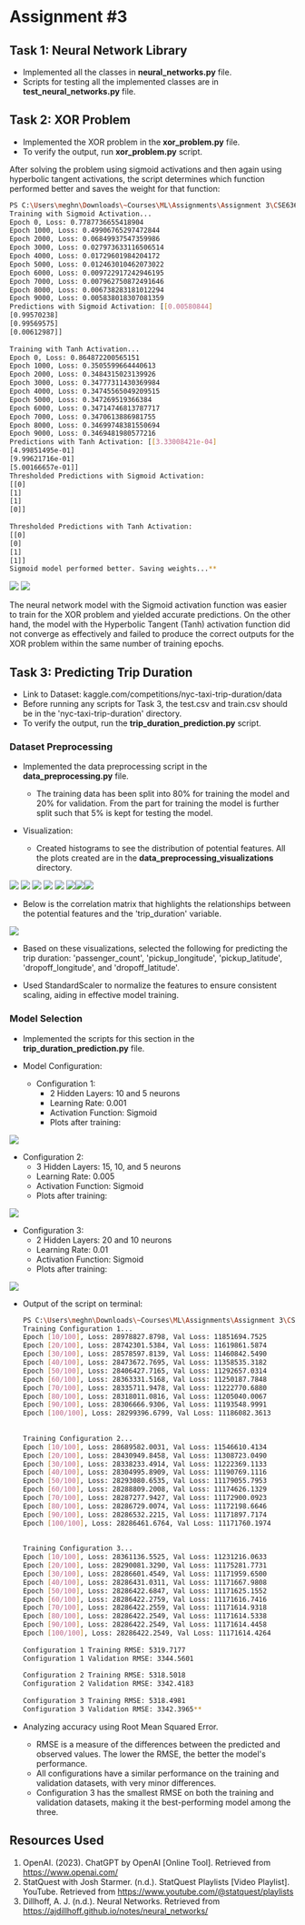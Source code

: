 
# Assignment #3

## Task 1: Neural Network Library

-   Implemented all the classes in **neural_networks.py** file.
-   Scripts for testing all the implemented classes are in
    **test_neural_networks.py** file.

## Task 2: XOR Problem

-   Implemented the XOR problem in the **xor_problem.py** file.
-   To verify the output, run **xor_problem.py** script.

After solving the problem using sigmoid activations and then again using
hyperbolic tangent activations, the script determines which function
performed better and saves the weight for that function:

```sh
PS C:\Users\meghn\Downloads\~Courses\ML\Assignments\Assignment 3\CSE6363_Assignment3> & C:/Users/meghn/AppData/Local/Programs/Python/Python311/python.exe "c:/Users/meghn/Downloads/~Courses/ML/Assignments/Assignment 3/CSE6363_Assignment3/xor_problem.py"  
Training with Sigmoid Activation...  
Epoch 0, Loss: 0.7787736655418904  
Epoch 1000, Loss: 0.49906765297472844  
Epoch 2000, Loss: 0.06849937547359986  
Epoch 3000, Loss: 0.027973633116506514  
Epoch 4000, Loss: 0.01729601984204172  
Epoch 5000, Loss: 0.012463010462073022  
Epoch 6000, Loss: 0.009722917242946195  
Epoch 7000, Loss: 0.007962750872491646  
Epoch 8000, Loss: 0.006738283181012294  
Epoch 9000, Loss: 0.005838018307081359  
Predictions with Sigmoid Activation: [[0.00580844]  
[0.99570238]  
[0.99569575]  
[0.00612987]]  
  
Training with Tanh Activation...  
Epoch 0, Loss: 0.864872200565151  
Epoch 1000, Loss: 0.3505599664440613  
Epoch 2000, Loss: 0.3484315023139926  
Epoch 3000, Loss: 0.34777311430369984  
Epoch 4000, Loss: 0.34745565049209515  
Epoch 5000, Loss: 0.347269519366384  
Epoch 6000, Loss: 0.34714746813787717  
Epoch 7000, Loss: 0.3470613886981755  
Epoch 8000, Loss: 0.34699748381550694  
Epoch 9000, Loss: 0.3469481980577216  
Predictions with Tanh Activation: [[3.33008421e-04]  
[4.99851495e-01]  
[9.99621716e-01]  
[5.00166657e-01]]  
Thresholded Predictions with Sigmoid Activation:  
[[0]  
[1]  
[1]  
[0]]  
  
Thresholded Predictions with Tanh Activation:  
[[0]  
[0]  
[1]  
[1]]  
Sigmoid model performed better. Saving weights...**
```
 
![](xor_loss_with_sigmoid_activation.png)
![](xor_loss_with_tanh_activation.png)

The neural network model with the Sigmoid activation function was easier
to train for the XOR problem and yielded accurate predictions. On the
other hand, the model with the Hyperbolic Tangent (Tanh) activation
function did not converge as effectively and failed to produce the
correct outputs for the XOR problem within the same number of training
epochs.

## Task 3: Predicting Trip Duration

-   Link to Dataset: kaggle.com/competitions/nyc-taxi-trip-duration/data
-	Before running any scripts for Task 3, the test.csv and train.csv should be in the 'nyc-taxi-trip-duration' directory.
-	To verify the output, run the **trip_duration_prediction.py**
    script.

### Dataset Preprocessing

-   Implemented the data preprocessing script in the
    **data_preprocessing.py** file.
    -   The training data has been split into 80% for training the model and 20% for validation. From the part for training the model is further split such that 5% is kept for testing the model.

-   Visualization:

    -   Created histograms to see the distribution of potential features. All the plots created are in the **data_preprocessing_visualizations** directory.

![](data_preprocessing_visualizations/passenger_count_distribution.png)
![](data_preprocessing_visualizations/dropoff_latitude_distribution.png)
![](data_preprocessing_visualizations/dropoff_longitude_distribution.png)
![](data_preprocessing_visualizations/pickup_latitude_distribution.png)
![](data_preprocessing_visualizations/pickup_longitude_distribution.png)
![](data_preprocessing_visualizations/trip_durations_distribution.png)![](data_preprocessing_visualizations/store_and_fwd_flag_distribution.png)![](data_preprocessing_visualizations/vendor_id_distribution.png)

-   Below is the correlation matrix that highlights the relationships between the potential features and the 'trip_duration' variable.

![](data_preprocessing_visualizations/correlation_matrix.png)

-   Based on these visualizations, selected the following for predicting the trip duration: \'passenger_count\', \'pickup_longitude\', \'pickup_latitude\', \'dropoff_longitude\', and \'dropoff_latitude\'.

-   Used StandardScaler to normalize the features to ensure consistent scaling, aiding in effective model training.

### Model Selection

-   Implemented the scripts for this section in the
    **trip_duration_prediction.py** file.

-   Model Configuration:

    -   Configuration 1:
        -   2 Hidden Layers: 10 and 5 neurons
        -   Learning Rate: 0.001
        -   Activation Function: Sigmoid
        -   Plots after training:

![](trip_duration_loss_Configuration1Losses.png)

-   Configuration 2:
    -   3 Hidden Layers: 15, 10, and 5 neurons
    -   Learning Rate: 0.005
    -   Activation Function: Sigmoid
    -   Plots after training:

![](trip_duration_loss_Configuration2Losses.png)

-   Configuration 3:
    -   2 Hidden Layers: 20 and 10 neurons
    -   Learning Rate: 0.01
    -   Activation Function: Sigmoid
    -   Plots after training:

![](trip_duration_loss_Configuration3Losses.png)

-   Output of the script on terminal:
	```sh
	PS C:\Users\meghn\Downloads\~Courses\ML\Assignments\Assignment 3\CSE6363_Assignment3> & C:/Users/meghn/AppData/Local/Programs/Python/Python311/python.exe "c:/Users/meghn/Downloads/~Courses/ML/Assignments/Assignment 3/CSE6363_Assignment3/trip_duration_prediction.py"  
	Training Configuration 1...  
	Epoch [10/100], Loss: 28978827.8798, Val Loss: 11851694.7525  
	Epoch [20/100], Loss: 28742301.5384, Val Loss: 11619861.5874  
	Epoch [30/100], Loss: 28578597.8139, Val Loss: 11460842.5490  
	Epoch [40/100], Loss: 28473672.7695, Val Loss: 11358535.3182  
	Epoch [50/100], Loss: 28406427.7165, Val Loss: 11292657.0314  
	Epoch [60/100], Loss: 28363331.5168, Val Loss: 11250187.7848  
	Epoch [70/100], Loss: 28335711.9478, Val Loss: 11222770.6880  
	Epoch [80/100], Loss: 28318011.0816, Val Loss: 11205040.0067  
	Epoch [90/100], Loss: 28306666.9306, Val Loss: 11193548.9991  
	Epoch [100/100], Loss: 28299396.6799, Val Loss: 11186082.3613  
	  
	  
	Training Configuration 2...  
	Epoch [10/100], Loss: 28689582.0031, Val Loss: 11546610.4134  
	Epoch [20/100], Loss: 28430949.8458, Val Loss: 11308723.0490  
	Epoch [30/100], Loss: 28338233.4914, Val Loss: 11222369.1133  
	Epoch [40/100], Loss: 28304995.8909, Val Loss: 11190769.1116  
	Epoch [50/100], Loss: 28293080.6535, Val Loss: 11179055.7953  
	Epoch [60/100], Loss: 28288809.2008, Val Loss: 11174626.1329  
	Epoch [70/100], Loss: 28287277.9427, Val Loss: 11172900.0923  
	Epoch [80/100], Loss: 28286729.0074, Val Loss: 11172198.6646  
	Epoch [90/100], Loss: 28286532.2215, Val Loss: 11171897.7174  
	Epoch [100/100], Loss: 28286461.6764, Val Loss: 11171760.1974  
	  
	  
	Training Configuration 3...  
	Epoch [10/100], Loss: 28361136.5525, Val Loss: 11231216.0633  
	Epoch [20/100], Loss: 28290081.3290, Val Loss: 11175281.7731  
	Epoch [30/100], Loss: 28286601.4549, Val Loss: 11171959.6500  
	Epoch [40/100], Loss: 28286431.0311, Val Loss: 11171667.9808  
	Epoch [50/100], Loss: 28286422.6847, Val Loss: 11171625.1552  
	Epoch [60/100], Loss: 28286422.2759, Val Loss: 11171616.7416  
	Epoch [70/100], Loss: 28286422.2559, Val Loss: 11171614.9318  
	Epoch [80/100], Loss: 28286422.2549, Val Loss: 11171614.5338  
	Epoch [90/100], Loss: 28286422.2549, Val Loss: 11171614.4458  
	Epoch [100/100], Loss: 28286422.2549, Val Loss: 11171614.4264  
	  
	Configuration 1 Training RMSE: 5319.7177  
	Configuration 1 Validation RMSE: 3344.5601  
	  
	Configuration 2 Training RMSE: 5318.5018  
	Configuration 2 Validation RMSE: 3342.4183  
	  
	Configuration 3 Training RMSE: 5318.4981  
	Configuration 3 Validation RMSE: 3342.3965**
	```

-   Analyzing accuracy using Root Mean Squared Error.

    -   RMSE is a measure of the differences between the predicted and observed values. The lower the RMSE, the better the model\'s performance.
    -   All configurations have a similar performance on the training and validation datasets, with very minor differences.
    -   Configuration 3 has the smallest RMSE on both the training and validation datasets, making it the best-performing model among the three.

## Resources Used

1.  OpenAI. (2023). ChatGPT by OpenAI \[Online Tool\]. Retrieved from
    https://www.openai.com/
2.  StatQuest with Josh Starmer. (n.d.). StatQuest Playlists \[Video
    Playlist\]. YouTube. Retrieved from
    https://www.youtube.com/@statquest/playlists
3.  Dillhoff, A. J. (n.d.). Neural Networks. Retrieved from
    https://ajdillhoff.github.io/notes/neural_networks/
